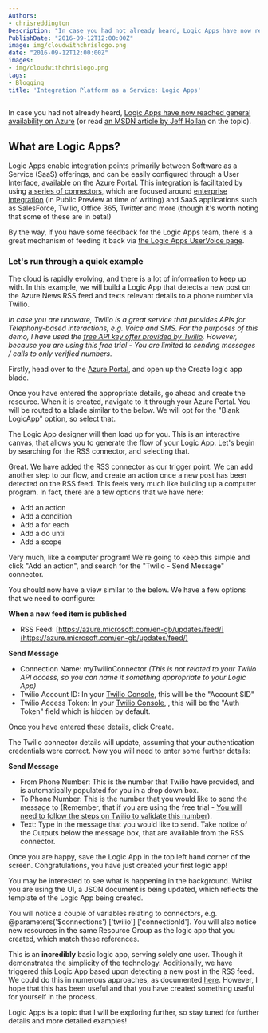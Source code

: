 ```yaml
---
Authors: 
- chrisreddington
Description: "In case you had not already heard, Logic Apps have now reached general availability on Azure (or read an MSDN article by Jeff Hollan on the topic)."
PublishDate: "2016-09-12T12:00:00Z"
image: img/cloudwithchrislogo.png
date: "2016-09-12T12:00:00Z"
images:
- img/cloudwithchrislogo.png
tags:
- Blogging
title: 'Integration Platform as a Service: Logic Apps'
---
```

In case you had not already heard, [Logic Apps have now reached general availability on Azure](https://azure.microsoft.com/en-us/blog/announcing-azure-logic-apps-general-availability/) (or read [an MSDN article by Jeff Hollan](https://blogs.msdn.microsoft.com/logicapps/2016/07/27/azure-logic-apps-reaches-general-availability) on the topic).

## What are Logic Apps?

Logic Apps enable integration points primarily between Software as a Service (SaaS) offerings, and can be easily configured through a User Interface, available on the Azure Portal. This integration is facilitated by using [a series of connectors](https://azure.microsoft.com/en-gb/documentation/articles/apis-list/), which are focused around [enterprise integration](https://blogs.msdn.microsoft.com/logicapps/2016/06/30/public-preview-of-logic-apps-enteprise-integration-pack/) (in Public Preview at time of writing) and SaaS applications such as SalesForce, Twilio, Office 365, Twitter and more (though it's worth noting that some of these are in beta!)

By the way, if you have some feedback for the Logic Apps team, there is a great mechanism of feeding it back via [the Logic Apps UserVoice page](https://feedback.azure.com/forums/287593-logic-apps/).

### Let's run through a quick example

The cloud is rapidly evolving, and there is a lot of information to keep up with. In this example, we will build a Logic App that detects a new post on the Azure News RSS feed and texts relevant details to a phone number via Twilio.

_In case you are unaware, Twilio is a great service that provides APIs for Telephony-based interactions, e.g. Voice and SMS. For the purposes of this demo, I have used the [free API key offer provided by Twilio](https://www.twilio.com/try-twilio). However, because you are using this free trial - You are limited to sending messages / calls to only verified numbers._

Firstly, head over to the [Azure Portal](https://portal.azure.com/), and open up the Create logic app blade.

Once you have entered the appropriate details, go ahead and create the resource. When it is created, navigate to it through your Azure Portal. You will be routed to a blade similar to the below. We will opt for the "Blank LogicApp" option, so select that.

The Logic App designer will then load up for you. This is an interactive canvas, that allows you to generate the flow of your Logic App. Let's begin by searching for the RSS connector, and selecting that.

Great. We have added the RSS connector as our trigger point. We can add another step to our flow, and create an action once a new post has been detected on the RSS feed. This feels very much like building up a computer program. In fact, there are a few options that we have here:

* Add an action
* Add a condition
* Add a for each
* Add a do until
* Add a scope

Very much, like a computer program! We're going to keep this simple and click "Add an action", and search for the "Twilio - Send Message" connector.

You should now have a view similar to the below. We have a few options that we need to configure:

**When a new feed item is published**

* RSS Feed: [https://azure.microsoft.com/en-gb/updates/feed/](https://azure.microsoft.com/en-gb/updates/feed/)

**Send Message**

* Connection Name: myTwilioConnector _(This is not related to your Twilio API access, so you can name it something appropriate to your Logic App)_
* Twilio Account ID: In your [Twilio Console](https://www.twilio.com/console), this will be the "Account SID"
* Twilio Access Token: In your [Twilio Console](https://www.twilio.com/console), , this will be the "Auth Token" field which is hidden by default.

Once you have entered these details, click Create.

The Twilio connector details will update, assuming that your authentication credentials were correct. Now you will need to enter some further details:

**Send Message**

* From Phone Number: This is the number that Twilio have provided, and is automatically populated for you in a drop down box.
* To Phone Number: This is the number that you would like to send the message to (Remember, that if you are using the free trial - [You will need to follow the steps on Twilio to validate this number](https://www.twilio.com/help/faq/twilio-basics/how-does-twilios-free-trial-work)).
* Text: Type in the message that you would like to send. Take notice of the Outputs below the message box, that are available from the RSS connector.

Once you are happy, save the Logic App in the top left hand corner of the screen. Congratulations, you have just created your first logic app!

You may be interested to see what is happening in the background. Whilst you are using the UI, a JSON document is being updated, which reflects the template of the Logic App being created.

You will notice a couple of variables relating to connectors, e.g. @parameters('$connections') \['twilio'\] \['connectionId'\]. You will also notice new resources in the same Resource Group as the logic app that you created, which match these references.

This is an **incredibly** basic logic app, serving solely one user. Though it demonstrates the simplicity of the technology. Additionally, we have triggered this Logic App based upon detecting a new post in the RSS feed. We could do this in numerous approaches, as documented [here](https://msdn.microsoft.com/library/azure/mt643939.aspx). However, I hope that this has been useful and that you have created something useful for yourself in the process.

Logic Apps is a topic that I will be exploring further, so stay tuned for further details and more detailed examples!